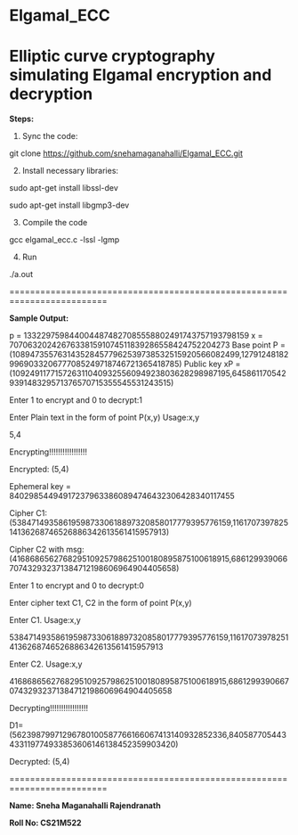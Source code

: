 # Elgamal_ECC
**Elliptic curve cryptography simulating Elgamal encryption and decryption**
=========================================================================


**Steps:**

1) Sync the code:

  git clone https://github.com/snehamaganahalli/Elgamal_ECC.git
  
2) Install necessary libraries:

  sudo apt-get install libssl-dev

  sudo apt-get install libgmp3-dev

3) Compile the code

  gcc elgamal_ecc.c -lssl -lgmp

4) Run

./a.out

=========================================================================

**Sample Output:**

p = 1332297598440044874827085558802491743757193798159
x = 707063202426763381591074511839286558424752204273
Base point P = (1089473557631435284577962539738532515920566082499,127912481829969033206777085249718746721365418785)
Public key xP =  (109249117715726311040932556094923803628298987195,645861170542939148329571376570715355545531243515)


Enter 1 to encrypt and 0 to decrypt:1

Enter Plain text in the form of point P(x,y) Usage:x,y

5,4

Encrypting!!!!!!!!!!!!!!!!!

Encrypted: (5,4)

Ephemeral key = 840298544949172379633860894746432306428340117455

Cipher C1: (538471493586195987330618897320858017779395776159,116170739782514136268746526886342613561415957913)

Cipher C2 with msg: (416868656276829510925798625100180895875100618915,686129939066707432932371384712198606964904405658)

Enter 1 to encrypt and 0 to decrypt:0

Enter cipher text C1, C2 in the form of point P(x,y)

Enter C1. Usage:x,y

538471493586195987330618897320858017779395776159,116170739782514136268746526886342613561415957913

Enter C2. Usage:x,y

416868656276829510925798625100180895875100618915,686129939066707432932371384712198606964904405658

Decrypting!!!!!!!!!!!!!!!!!

D1=(56239879971296780100587766166067413140932852336,840587705443433119774933853606146138452359903420)

Decrypted: (5,4)


=========================================================================

**Name: Sneha Maganahalli Rajendranath**

**Roll No: CS21M522**
